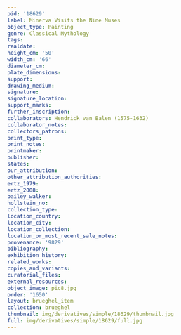 ```yaml
---
pid: '18629'
label: Minerva Visits the Nine Muses
object_type: Painting
genre: Classical Mythology
tags: 
realdate: 
height_cm: '50'
width_cm: '66'
diameter_cm: 
plate_dimensions: 
support: 
drawing_medium: 
signature: 
signature_location: 
support_marks: 
further_inscription: 
collaborators: Hendrick van Balen (1575-1632)
collaborator_notes: 
collectors_patrons: 
print_type: 
print_notes: 
printmaker: 
publisher: 
states: 
our_attribution: 
other_attribution_authorities: 
ertz_1979: 
ertz_2008: 
bailey_walker: 
hollstein_no: 
collection_type: 
location_country: 
location_city: 
location_collection: 
location_or_most_recent_sale_notes: 
provenance: '9829'
bibliography: 
exhibition_history: 
related_works: 
copies_and_variants: 
curatorial_files: 
external_resources: 
object_image: pic8.jpg
order: '1650'
layout: brueghel_item
collection: brueghel
thumbnail: img/derivatives/simple/18629/thumbnail.jpg
full: img/derivatives/simple/18629/full.jpg
---
```


